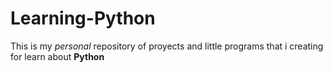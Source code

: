 # Learning-Python
This is my *personal* repository of proyects and little programs that i creating for learn about **Python**
